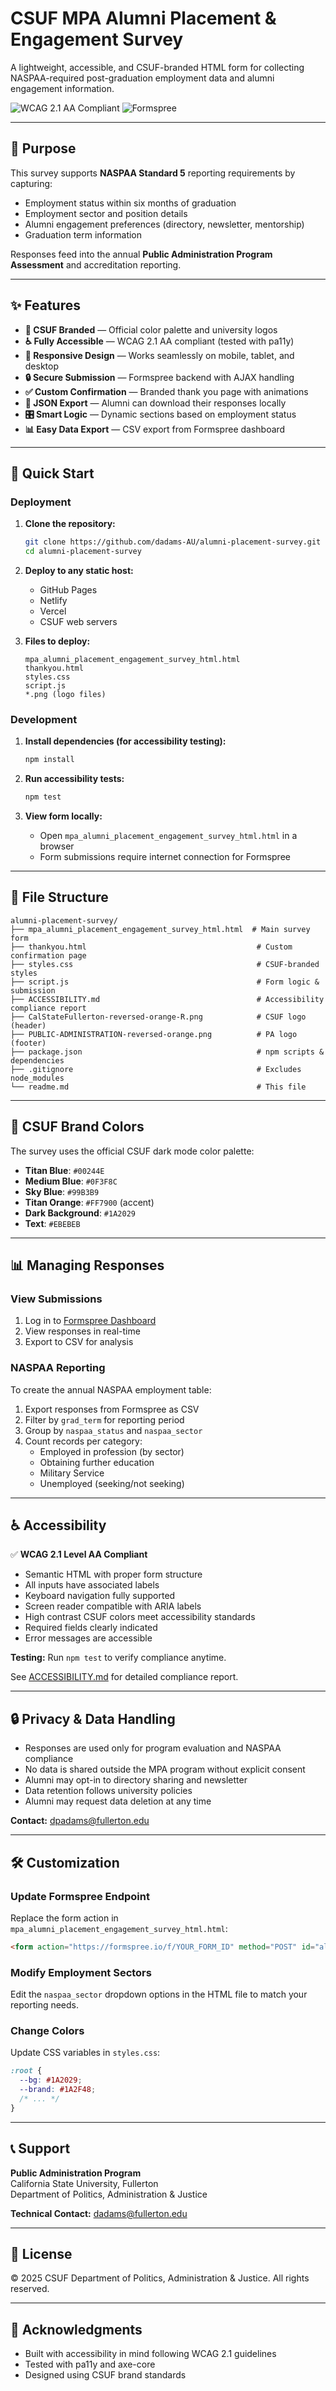 # CSUF MPA Alumni Placement & Engagement Survey

A lightweight, accessible, and CSUF-branded HTML form for collecting NASPAA-required post-graduation employment data and alumni engagement information.

![WCAG 2.1 AA Compliant](https://img.shields.io/badge/WCAG%202.1-AA%20Compliant-green)
![Formspree](https://img.shields.io/badge/Backend-Formspree-blue)

---

## 🎯 Purpose

This survey supports **NASPAA Standard 5** reporting requirements by capturing:

- Employment status within six months of graduation
- Employment sector and position details
- Alumni engagement preferences (directory, newsletter, mentorship)
- Graduation term information

Responses feed into the annual **Public Administration Program Assessment** and accreditation reporting.

---

## ✨ Features

- **🎨 CSUF Branded** — Official color palette and university logos
- **♿ Fully Accessible** — WCAG 2.1 AA compliant (tested with pa11y)
- **📱 Responsive Design** — Works seamlessly on mobile, tablet, and desktop
- **🔒 Secure Submission** — Formspree backend with AJAX handling
- **✅ Custom Confirmation** — Branded thank you page with animations
- **💾 JSON Export** — Alumni can download their responses locally
- **🎛️ Smart Logic** — Dynamic sections based on employment status
- **📊 Easy Data Export** — CSV export from Formspree dashboard

---

## 🚀 Quick Start

### Deployment

1. **Clone the repository:**
   ```bash
   git clone https://github.com/dadams-AU/alumni-placement-survey.git
   cd alumni-placement-survey
   ```

2. **Deploy to any static host:**
   - GitHub Pages
   - Netlify
   - Vercel
   - CSUF web servers

3. **Files to deploy:**
   ```
   mpa_alumni_placement_engagement_survey_html.html
   thankyou.html
   styles.css
   script.js
   *.png (logo files)
   ```

### Development

1. **Install dependencies (for accessibility testing):**
   ```bash
   npm install
   ```

2. **Run accessibility tests:**
   ```bash
   npm test
   ```

3. **View form locally:**
   - Open `mpa_alumni_placement_engagement_survey_html.html` in a browser
   - Form submissions require internet connection for Formspree

---

## 📁 File Structure

```
alumni-placement-survey/
├── mpa_alumni_placement_engagement_survey_html.html  # Main survey form
├── thankyou.html                                      # Custom confirmation page
├── styles.css                                         # CSUF-branded styles
├── script.js                                          # Form logic & submission
├── ACCESSIBILITY.md                                   # Accessibility compliance report
├── CalStateFullerton-reversed-orange-R.png            # CSUF logo (header)
├── PUBLIC-ADMINISTRATION-reversed-orange.png          # PA logo (footer)
├── package.json                                       # npm scripts & dependencies
├── .gitignore                                         # Excludes node_modules
└── readme.md                                          # This file
```

---

## 🎨 CSUF Brand Colors

The survey uses the official CSUF dark mode color palette:

- **Titan Blue**: `#00244E`
- **Medium Blue**: `#0F3F8C`
- **Sky Blue**: `#99B3B9`
- **Titan Orange**: `#FF7900` (accent)
- **Dark Background**: `#1A2029`
- **Text**: `#EBEBEB`

---

## 📊 Managing Responses

### View Submissions

1. Log in to [Formspree Dashboard](https://formspree.io/forms/xqagkgdj)
2. View responses in real-time
3. Export to CSV for analysis

### NASPAA Reporting

To create the annual NASPAA employment table:

1. Export responses from Formspree as CSV
2. Filter by `grad_term` for reporting period
3. Group by `naspaa_status` and `naspaa_sector`
4. Count records per category:
   - Employed in profession (by sector)
   - Obtaining further education
   - Military Service
   - Unemployed (seeking/not seeking)

---

## ♿ Accessibility

✅ **WCAG 2.1 Level AA Compliant**

- Semantic HTML with proper form structure
- All inputs have associated labels
- Keyboard navigation fully supported
- Screen reader compatible with ARIA labels
- High contrast CSUF colors meet accessibility standards
- Required fields clearly indicated
- Error messages are accessible

**Testing:** Run `npm test` to verify compliance anytime.

See [ACCESSIBILITY.md](ACCESSIBILITY.md) for detailed compliance report.

---

## 🔒 Privacy & Data Handling

- Responses are used only for program evaluation and NASPAA compliance
- No data is shared outside the MPA program without explicit consent
- Alumni may opt-in to directory sharing and newsletter
- Data retention follows university policies
- Alumni may request data deletion at any time

**Contact:** [dpadams@fullerton.edu](mailto:dpadams@fullerton.edu)

---

## 🛠️ Customization

### Update Formspree Endpoint

Replace the form action in `mpa_alumni_placement_engagement_survey_html.html`:

```html
<form action="https://formspree.io/f/YOUR_FORM_ID" method="POST" id="alumniForm">
```

### Modify Employment Sectors

Edit the `naspaa_sector` dropdown options in the HTML file to match your reporting needs.

### Change Colors

Update CSS variables in `styles.css`:

```css
:root {
  --bg: #1A2029;
  --brand: #1A2F48;
  /* ... */
}
```

---

## 📞 Support

**Public Administration Program**  
California State University, Fullerton  
Department of Politics, Administration & Justice

**Technical Contact:** [dadams@fullerton.edu](mailto:dadams@fullerton.edu)

---

## 📄 License

© 2025 CSUF Department of Politics, Administration & Justice. All rights reserved.

---

## 🙏 Acknowledgments

- Built with accessibility in mind following WCAG 2.1 guidelines
- Tested with pa11y and axe-core
- Designed using CSUF brand standards


